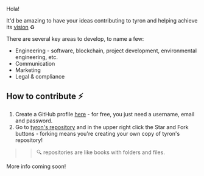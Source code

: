 Hola!

It'd be amazing to have your ideas contributing to tyron and helping achieve its [vision](https://www.tyron.network/#vision) :recycle:

There are several key areas to develop, to name a few: 
- Engineering - software, blockchain, project development, environmental engineering, etc. 
- Communication 
- Marketing 
- Legal & compliance

## How to contribute :zap:
1. Create a GitHub profile [here](https://github.com/join?source=header-home) - for free, you just need a username, email and password.
2. Go to [tyron's repository](https://github.com/tyronNetwork/tyron) and in the upper right click the Star and Fork buttons - forking means you're creating your own copy of tyron's repository! 
>> :mag: repositories are like books with folders and files.
 

More info coming soon!
